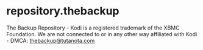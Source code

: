 # repository.thebackup
The Backup Repository - Kodi is a registered trademark of the XBMC Foundation. We are not connected to or in any other way affiliated with Kodi - DMCA: thebackup@tutanota.com
